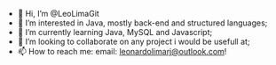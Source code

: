 - 👋 Hi, I’m @LeoLimaGit
- 👀 I’m interested in Java, mostly back-end and structured languages;
- 🌱 I’m currently learning Java, MySQL and Javascript;
- 💞️ I’m looking to collaborate on any project i would be usefull at;
- 📫 How to reach me: email: leonardolimarj@outlook.com!
